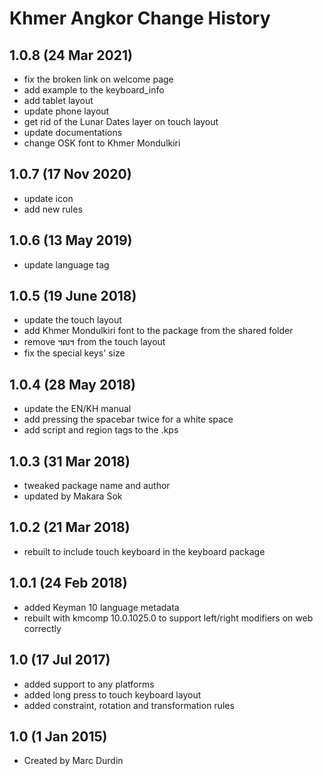 Khmer Angkor Change History
=======================

1.0.8 (24 Mar 2021)
----------------------
* fix the broken link on welcome page
* add example to the keyboard_info
* add tablet layout
* update phone layout
* get rid of the Lunar Dates layer on touch layout
* update documentations
* change OSK font to Khmer Mondulkiri

1.0.7 (17 Nov 2020)
----------------------
* update icon
* add new rules

1.0.6 (13 May 2019)
-------------------
* update language tag

1.0.5 (19 June 2018)
-------------------
* update the touch layout
* add Khmer Mondulkiri font to the package from the shared folder
* remove ៘ from the touch layout
* fix the special keys' size

1.0.4 (28 May 2018)
-------------------
* update the EN/KH manual
* add pressing the spacebar twice for a white space
* add script and region tags to the .kps

1.0.3 (31 Mar 2018)
-------------------
* tweaked package name and author
* updated by Makara Sok

1.0.2 (21 Mar 2018)
-------------------
* rebuilt to include touch keyboard in the keyboard package

1.0.1 (24 Feb 2018)
-------------------
* added Keyman 10 language metadata
* rebuilt with kmcomp 10.0.1025.0 to support left/right modifiers on web correctly

1.0 (17 Jul 2017)
-----------------
* added support to any platforms
* added long press to touch keyboard layout
* added constraint, rotation and transformation rules

1.0 (1 Jan 2015)
-----------------
* Created by Marc Durdin
